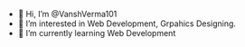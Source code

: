 - 👋 Hi, I’m @VanshVerma101
- 👀 I’m interested in Web Development, Grpahics Designing.
- 🌱 I’m currently learning Web Development

<!---
VanshVerma101/VanshVerma101 is a ✨ special ✨ repository because its `README.md` (this file) appears on your GitHub profile.
You can click the Preview link to take a look at your changes.
--->
